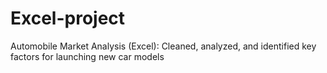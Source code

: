 # Excel-project
 Automobile Market Analysis (Excel): Cleaned, analyzed, and identified key
 factors for launching new car models
